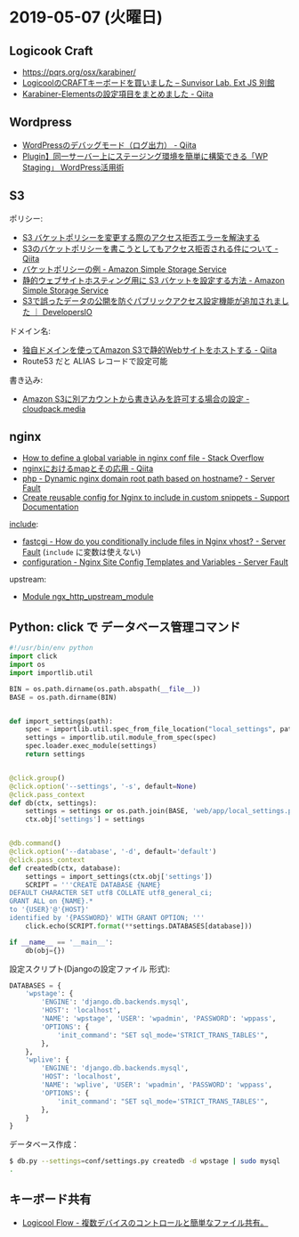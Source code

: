 # 2019-05-07 (火曜日)

## Logicook Craft

- https://pqrs.org/osx/karabiner/
- [LogicoolのCRAFTキーボードを買いました – Sunvisor Lab. Ext JS 別館](https://extjs.sunvisor.net/957)
- [Karabiner-Elementsの設定項目をまとめました - Qiita](https://qiita.com/s-show/items/a1fd228b04801477729c)


## Wordpress

- [WordPressのデバッグモード（ログ出力） - Qiita](https://qiita.com/miiitaka/items/9c8ea4e36c78381c3748)
- [Plugin】同一サーバー上にステージング環境を簡単に構築できる「WP Staging」  WordPress活用術](https://www.hiskip.com/wp/plugin/site-manage/database/staging/9025.html)




## S3

ポリシー:

- [S3 バケットポリシーを変更する際のアクセス拒否エラーを解決する](https://aws.amazon.com/jp/premiumsupport/knowledge-center/s3-access-denied-bucket-policy/)
- [S3のバケットポリシーを書こうとしてもアクセス拒否される件について - Qiita](https://qiita.com/hiroyuki7/items/611d6e66831523c9ec64)
- [バケットポリシーの例 - Amazon Simple Storage Service](https://docs.aws.amazon.com/ja_jp/AmazonS3/latest/dev/example-bucket-policies.html)
- [静的ウェブサイトホスティング用に S3 バケットを設定する方法 - Amazon Simple Storage Service](https://docs.aws.amazon.com/ja_jp/AmazonS3/latest/user-guide/static-website-hosting.html)
- [S3で誤ったデータの公開を防ぐパブリックアクセス設定機能が追加されました ｜ DevelopersIO](https://dev.classmethod.jp/cloud/aws/s3-block-public-access/)

ドメイン名:

- [独自ドメインを使ってAmazon S3で静的Webサイトをホストする - Qiita](https://qiita.com/Ichiro_Tsuji/items/c174d580587a622d3358)
- Route53 だと ALIAS レコードで設定可能

書き込み:

- [Amazon S3に別アカウントから書き込みを許可する場合の設定 - cloudpack.media](https://cloudpack.media/5353)


## nginx

- [How to define a global variable in nginx conf file - Stack Overflow](https://stackoverflow.com/questions/14433309/how-to-define-a-global-variable-in-nginx-conf-file)
- [nginxにおけるmapとその応用 - Qiita](https://qiita.com/cubicdaiya/items/d938f3354f424830630b)
- [php - Dynamic nginx domain root path based on hostname? - Server Fault](https://serverfault.com/questions/457196/dynamic-nginx-domain-root-path-based-on-hostname/459572)
- [Create reusable config for Nginx to include in custom snippets - Support Documentation](https://support.hypernode.com/knowledgebase/create-reusable-config-for-custom-snippets/)

[include](http://nginx.org/en/docs/ngx_core_module.html#include):

- [fastcgi - How do you conditionally include files in Nginx vhost? - Server Fault](https://serverfault.com/questions/351710/how-do-you-conditionally-include-files-in-nginx-vhost) (`include` に変数は使えない)
- [configuration - Nginx Site Config Templates and Variables - Server Fault](https://serverfault.com/questions/691714/nginx-site-config-templates-and-variables/691796)

upstream:

- [Module ngx_http_upstream_module](http://nginx.org/en/docs/http/ngx_http_upstream_module.html)

## Python: click で データベース管理コマンド

~~~py
#!/usr/bin/env python
import click
import os
import importlib.util

BIN = os.path.dirname(os.path.abspath(__file__))
BASE = os.path.dirname(BIN)


def import_settings(path):
    spec = importlib.util.spec_from_file_location("local_settings", path)
    settings = importlib.util.module_from_spec(spec)
    spec.loader.exec_module(settings)
    return settings


@click.group()
@click.option('--settings', '-s', default=None)
@click.pass_context
def db(ctx, settings):
    settings = settings or os.path.join(BASE, 'web/app/local_settings.py')
    ctx.obj['settings'] = settings


@db.command()
@click.option('--database', '-d', default='default')
@click.pass_context
def createdb(ctx, database):
    settings = import_settings(ctx.obj['settings'])
    SCRIPT = '''CREATE DATABASE {NAME}
DEFAULT CHARACTER SET utf8 COLLATE utf8_general_ci;
GRANT ALL on {NAME}.*
to '{USER}'@'{HOST}'
identified by '{PASSWORD}' WITH GRANT OPTION; '''
    click.echo(SCRIPT.format(**settings.DATABASES[database]))

if __name__ == '__main__':
    db(obj={})
~~~

設定スクリプト(Djangoの設定ファイル 形式):

~~~py
DATABASES = {
    'wpstage': {
        'ENGINE': 'django.db.backends.mysql',
        'HOST': 'localhost',
        'NAME': 'wpstage', 'USER': 'wpadmin', 'PASSWORD': 'wppass',
        'OPTIONS': {
            'init_command': "SET sql_mode='STRICT_TRANS_TABLES'",
        },
    },
    'wplive': {
        'ENGINE': 'django.db.backends.mysql',
        'HOST': 'localhost',
        'NAME': 'wplive', 'USER': 'wpadmin', 'PASSWORD': 'wppass',
        'OPTIONS': {
            'init_command': "SET sql_mode='STRICT_TRANS_TABLES'",
        },
    }
}
~~~

データベース作成：

~~~bash
$ db.py --settings=conf/settings.py createdb -d wpstage | sudo mysql
.
~~~

## キーボード共有

- [Logicool Flow - 複数デバイスのコントロールと簡単なファイル共有。](https://www.logicool.co.jp/ja-jp/product/options/page/flow-multi-device-control)
